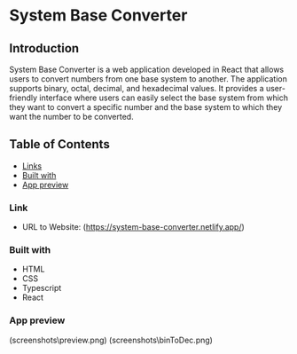 # System Base Converter

## Introduction

System Base Converter is a web application developed in React that allows users to convert numbers from one base system to another. The application supports binary, octal, decimal, and hexadecimal values. It provides a user-friendly interface where users can easily select the base system from which they want to convert a specific number and the base system to which they want the number to be converted.

## Table of Contents

- [Links](#Links)
- [Built with](#built-with)
- [App preview](#app-preview) 

### Link

- URL to Website: (https://system-base-converter.netlify.app/)

### Built with

- HTML
- CSS
- Typescript
- React

### App preview

(screenshots\preview.png)
(screenshots\binToDec.png)